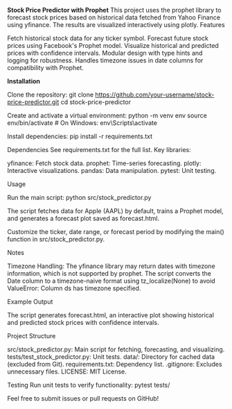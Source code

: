 **Stock Price Predictor with Prophet**
This project uses the prophet library to forecast stock prices based on historical data fetched from Yahoo Finance using yfinance. The results are visualized interactively using plotly.
Features

Fetch historical stock data for any ticker symbol.
Forecast future stock prices using Facebook's Prophet model.
Visualize historical and predicted prices with confidence intervals.
Modular design with type hints and logging for robustness.
Handles timezone issues in date columns for compatibility with Prophet.

**Installation**

Clone the repository:
git clone https://github.com/your-username/stock-price-predictor.git
cd stock-price-predictor


Create and activate a virtual environment:
python -m venv env
source env/bin/activate  # On Windows: env\Scripts\activate


Install dependencies:
pip install -r requirements.txt



Dependencies
See requirements.txt for the full list. Key libraries:

yfinance: Fetch stock data.
prophet: Time-series forecasting.
plotly: Interactive visualizations.
pandas: Data manipulation.
pytest: Unit testing.

Usage

Run the main script:
python src/stock_predictor.py


The script fetches data for Apple (AAPL) by default, trains a Prophet model, and generates a forecast plot saved as forecast.html.

Customize the ticker, date range, or forecast period by modifying the main() function in src/stock_predictor.py.


Notes

Timezone Handling: The yfinance library may return dates with timezone information, which is not supported by prophet. The script converts the Date column to a timezone-naive format using tz_localize(None) to avoid ValueError: Column ds has timezone specified.

Example Output

The script generates forecast.html, an interactive plot showing historical and predicted stock prices with confidence intervals.

Project Structure

src/stock_predictor.py: Main script for fetching, forecasting, and visualizing.
tests/test_stock_predictor.py: Unit tests.
data/: Directory for cached data (excluded from Git).
requirements.txt: Dependency list.
.gitignore: Excludes unnecessary files.
LICENSE: MIT License.

Testing
Run unit tests to verify functionality:
pytest tests/

Feel free to submit issues or pull requests on GitHub!
